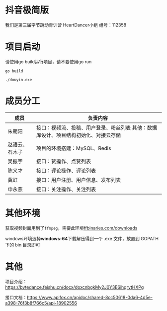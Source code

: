 # 抖音极简版

我们是第三届字节跳动青训营 HeartDancer小组 组号：112358


# 项目启动

请使用go build运行项目，请不要使用go run

```shell
go build

./douyin.exe

```

# 成员分工

| 成员           | 负责内容                                                     |
| -------------- | ------------------------------------------------------------ |
| 朱朝阳         | 接口：视频流、投稿、用户登录、粉丝列表    其他：数据库设计、项目结构初始化、对接云存储 |
| 赵语云、石木子 | 项目的环境搭建：MySQL、Redis                                 |
| 吴振宇         | 接口：赞操作、点赞列表                                       |
| 陈义才         | 接口：评论操作、评论列表                                     |
| 冀虹           | 接口：用户注册、用户信息、发布列表                           |
| 申永燕         | 接口：关注操作、关注列表                                     |

# 其他环境

获取视频封面用到了`ffmpeg`，需要此环境[ffbinaries.com/downloads](https://link.juejin.cn/?target=https%3A%2F%2Fffbinaries.com%2Fdownloads)

windows环境选择**windows-64**下载解压得到一个 .exe 文件，放置到 GOPATH 下的 bin 目录即可 

# 其他

项目介绍：https://bytedance.feishu.cn/docx/doxcnbgkMy2J0Y3E6ihqrvtHXPg

接口文档：https://www.apifox.cn/apidoc/shared-8cc50618-0da6-4d5e-a398-76f3b8f766c5/api-18902556

